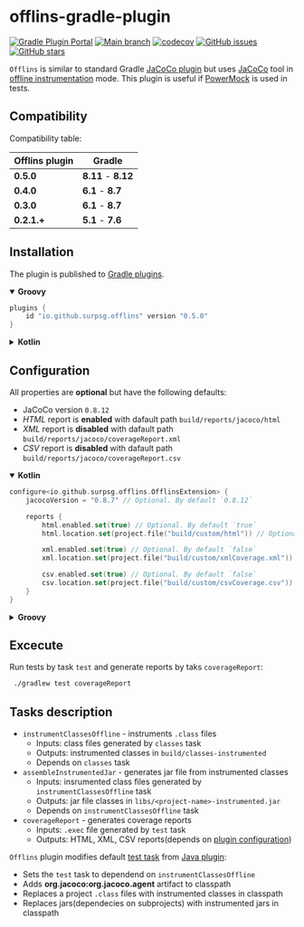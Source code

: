 # offlins-gradle-plugin

[![Gradle Plugin Portal](https://img.shields.io/maven-metadata/v/https/plugins.gradle.org/m2/io.github.surpsg/offlins-gradle-plugin/maven-metadata.xml.svg?label=Gradle%20Plugin%20Portal)](https://plugins.gradle.org/plugin/io.github.surpsg.offlins)
[![Main branch](https://github.com/SurpSG/offlins-gradle-plugin/actions/workflows/main-branch.yml/badge.svg)](https://github.com/SurpSG/offlins-gradle-plugin/actions/workflows/main-branch.yml)
[![codecov](https://codecov.io/gh/SurpSG/offlins-gradle-plugin/branch/main/graph/badge.svg?token=08EKXE7agx)](https://codecov.io/gh/SurpSG/offlins-gradle-plugin)
[![GitHub issues](https://img.shields.io/github/issues/SurpSG/offlins-gradle-plugin)](https://github.com/SurpSG/offlins-gradle-plugin/issues)
[![GitHub stars](https://img.shields.io/github/stars/SurpSG/offlins-gradle-plugin?style=flat-square)](https://github.com/SurpSG/offlins-gradle-plugin/stargazers)

`Offlins` is similar to standard Gradle [JaCoCo plugin](https://docs.gradle.org/current/userguide/jacoco_plugin.html)
but uses [JaCoCo](https://www.eclemma.org/jacoco/) tool
in [offline instrumentation](https://www.jacoco.org/jacoco/trunk/doc/offline.html) mode.
This plugin is useful if [PowerMock](https://github.com/powermock/powermock) is used in tests.

## Compatibility

Compatibility table:

| Offlins plugin | Gradle              |
|----------------|---------------------|
| **0.5.0**      | **8.11** - **8.12** |
| **0.4.0**      | **6.1** - **8.7**   |
| **0.3.0**      | **6.1** - **8.7**   |
| **0.2.1.+**    | **5.1** - **7.6**   |

## Installation

The plugin is published to [Gradle plugins](https://plugins.gradle.org/plugin/io.github.surpsg.offlins).

<details open>

<summary><b>Groovy</b></summary>

```groovy
plugins {
    id "io.github.surpsg.offlins" version "0.5.0"
}
```

</details>
<details>
<summary><b>Kotlin</b></summary>

```kotlin
plugins {
    id("io.github.surpsg.offlins") version "0.5.0"
}
```

</details>

## Configuration

All properties are **optional** but have the following defaults:

* JaCoCo version `0.8.12`
* *HTML* report is **enabled** with dafault path `build/reports/jacoco/html`
* *XML* report is **disabled** with dafault path `build/reports/jacoco/coverageReport.xml`
* *CSV* report is **disabled** with dafault path `build/reports/jacoco/coverageReport.csv`

<details open>

<summary><b>Kotlin</b></summary>

```kotlin
configure<io.github.surpsg.offlins.OfflinsExtension> {
    jacocoVersion = "0.8.7" // Optional. By default `0.8.12`

    reports {
        html.enabled.set(true) // Optional. By default `true`
        html.location.set(project.file("build/custom/html")) // Optional. By default `build/reports/jacoco/html`

        xml.enabled.set(true) // Optional. By default `false`
        xml.location.set(project.file("build/custom/xmlCoverage.xml")) // Optional. By default `build/reports/jacoco/coverageReport.xml`

        csv.enabled.set(true) // Optional. By default `false`
        csv.location.set(project.file("build/custom/csvCoverage.csv")) // Optional. By default `build/reports/jacoco/coverageReport.csv`    
    }
}
```

</details>
<details>
<summary><b>Groovy</b></summary>


```groovy
offlinsCoverage {
    jacocoVersion = '0.8.7' // Optional. By default `0.8.12`

    reports {
        html.enabled.set true // Optional. By default `true`
        html.location.set project.file('build/custom/html') // Optional. By default `build/reports/jacoco/html`

        xml.enabled.set true // Optional. By default `false`
        xml.location.set project.file('build/custom/xmlCoverage.xml')
        // Optional. By default `build/reports/jacoco/coverageReport.xml`

        csv.enabled.set true // Optional. By default `false`
        csv.location.set project.file('build/custom/csvCoverage.csv')
        // Optional. By default `build/reports/jacoco/coverageReport.csv`    
    }
}
```

</details>

## Excecute

Run tests by task `test` and generate reports by taks `coverageReport`:

```bash
 ./gradlew test coverageReport
```

## Tasks description

* `instrumentClassesOffline` - instruments `.class` files
    * Inputs: class files generated by `classes` task
    * Outputs: instrumented classes in `build/classes-instrumented`
    * Depends on `classes` task
* `assembleInstrumentedJar` - generates jar file from instrumented classes
    * Inputs: insrumented class files generated by `instrumentClassesOffline` task
    * Outputs: jar file classes in `libs/<project-name>-instrumented.jar`
    * Depends on `instrumentClassesOffline` task
* `coverageReport` - generates coverage reports
    * Inputs: `.exec` file generated by `test` task
    * Outputs: HTML, XML, CSV reports(depends on [plugin configuration](#configuration))

`Offlins` plugin modifies
default [test task](https://docs.gradle.org/current/dsl/org.gradle.api.tasks.testing.Test.html)
from [Java plugin](https://docs.gradle.org/current/userguide/java_plugin.html):

* Sets the `test` task to dependend on `instrumentClassesOffline`
* Adds **org.jacoco:org.jacoco.agent** artifact to classpath
* Replaces a project `.class` files with instrumented classes in classpath
* Replaces jars(dependecies on subprojects) with instrumented jars in classpath
  
